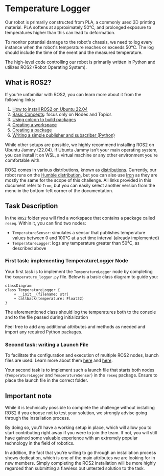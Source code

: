 # Temperature Logger

Our robot is primarily constructed from PLA, a commonly used 3D printing material. PLA softens at approximately 50°C, and prolonged exposure to temperatures higher than this can lead to deformation.

To monitor potential damage to the robot's chassis, we need to log every instance when the robot's temperature reaches or exceeds 50°C. The log should include the time of the event and the measured temperature.

The high-level code controlling our robot is primarily written in Python and utilizes ROS2 (Robot Operating System).

## What is ROS2?

If you're unfamiliar with ROS2, you can learn more about it from the following links:
1. [How to install ROS2 on Ubuntu 22.04](https://docs.ros.org/en/iron/Installation/Ubuntu-Install-Debians.html)
2. [Basic Concepts](https://docs.ros.org/en/iron/Concepts/Basic.html): focus only on Nodes and Topics
3. [Using colcon to build packages](https://docs.ros.org/en/iron/Tutorials/Beginner-Client-Libraries/Colcon-Tutorial.html)
4. [Creating a workspace](https://docs.ros.org/en/iron/Tutorials/Beginner-Client-Libraries/Creating-A-Workspace/Creating-A-Workspace.html)
5. [Creating a package](https://docs.ros.org/en/iron/Tutorials/Beginner-Client-Libraries/Creating-Your-First-ROS2-Package.html)
6. [Writing a simple publisher and subscriber (Python)](https://docs.ros.org/en/iron/Tutorials/Beginner-Client-Libraries/Writing-A-Simple-Py-Publisher-And-Subscriber.html)

While other setups are possible, we highly recommend installing ROS2 on Ubuntu Jammy (22.04). If Ubuntu Jammy isn't your main operating system, you can install it on WSL, a virtual machine or any other environment you're comfortable with.

ROS2 comes in various distributions, known as [distributions](https://docs.ros.org/en/iron/Releases.html). Currently, our robot runs on the [Humble distribution](https://docs.ros.org/en/iron/Releases/Release-Humble-Hawksbill.html), but you can also use [Iron](https://docs.ros.org/en/iron/Releases/Release-Iron-Irwini.html) as they are mostly the same for the scope of this challenge. All links provided in this document refer to `Iron`, but you can easily select another version from the menu in the bottom-left corner of the documentation.

## Task Description

In the `ROS2` folder you will find a workspace that contains a package called `reseq`. Within it, you can find two nodes:
- `TemperatureSensor`: simulates a sensor that publishes temperature values between 0 and 100°C at a set time interval (already implemented)
- `TemperatureLogger`: logs any temperature greater than 50°C, as described above

### First task: implementing TemperatureLogger Node

Your first task is to implement the `TemperatureLogger` node by completing the `temperature_logger.py` file. Below is a basic class diagram to guide you:

```mermaid
classDiagram
class TemperatureLogger {
    + __init__(filename: str)
    + callback(temperature: Float32)
}
```

The aforementioned class should log the temperatures both to the console and to the file passed during initialization

Feel free to add any additional attributes and methods as needed and import any required Python packages.

### Second task: writing a Launch File

To facilitate the configuration and execution of multiple ROS2 nodes, launch files are used. Learn more about them [here](https://docs.ros.org/en/iron/Concepts/Basic/About-Launch.html) and [here](https://docs.ros.org/en/iron/Tutorials/Intermediate/Launch/Creating-Launch-Files.html#ros2-launch).

Your second task is to implement such a launch file that starts both nodes (`TemperatureLogger` and `TemperatureSensor`) in the `reseq` package. Ensure to place the launch file in the correct folder.

## Important note

While it is technically possible to complete the challenge without installing ROS2 if you choose not to test your solution, we strongly advise going through the installation process.

By doing so, you'll have a working setup in place, which will allow you to start contributing right away if you were to join the team. If not, you will still have gained some valuable experience with an extremely popular technology in the field of robotics.

In addition, the fact that you're willing to go through an installation process shows dedication, which is one of the main attributes we are looking for in new members. Simply completing the ROS2 installation will be more highly regarded than submitting a flawless but untested solution to the task.

